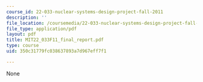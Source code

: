 ```yaml
---
course_id: 22-033-nuclear-systems-design-project-fall-2011
description: ''
file_location: /coursemedia/22-033-nuclear-systems-design-project-fall-2011/350c31779fc038637893a7d967eff7f1_MIT22_033F11_final_report.pdf
file_type: application/pdf
layout: pdf
title: MIT22_033F11_final_report.pdf
type: course
uid: 350c31779fc038637893a7d967eff7f1

---
```

None
